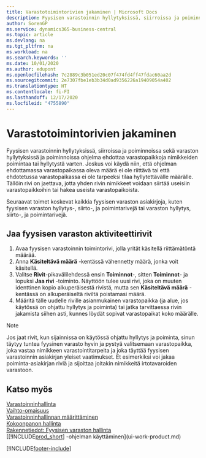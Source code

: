 ```yaml
---
title: Varastotoimintorivien jakaminen | Microsoft Docs
description: Fyysisen varastoinnin hyllytyksissä, siirroissa ja poiminnoissa sekä varaston hyllytyksissä ja poiminnoissa ohjelma ehdottaa varastopaikkoja nimikkeiden poimintaa tai hyllytystä varten. Joskus voi käydä niin, että ohjelman ehdottamassa varastopaikassa oleva määrä ei ole riittävä tai että ehdotetussa varastopaikassa ei ole tarpeeksi tilaa hyllytettävälle määrälle. Tällöin rivi on jaettava, jotta yhden rivin nimikkeet voidaan siirtää useisiin varastopaikkoihin tai hakea useista varastopaikoista.
author: SorenGP
ms.service: dynamics365-business-central
ms.topic: article
ms.devlang: na
ms.tgt_pltfrm: na
ms.workload: na
ms.search.keywords: ''
ms.date: 10/01/2020
ms.author: edupont
ms.openlocfilehash: 7c2889c3b051ed20c07f474fd4ff47fdac60aa2d
ms.sourcegitcommit: 2e7307fbe1eb3b34d0ad9356226a19409054a402
ms.translationtype: HT
ms.contentlocale: fi-FI
ms.lasthandoff: 12/17/2020
ms.locfileid: "4755890"
---
```

# <a name="split-warehouse-activity-lines"></a>Varastotoimintorivien jakaminen
Fyysisen varastoinnin hyllytyksissä, siirroissa ja poiminnoissa sekä varaston hyllytyksissä ja poiminnoissa ohjelma ehdottaa varastopaikkoja nimikkeiden poimintaa tai hyllytystä varten. Joskus voi käydä niin, että ohjelman ehdottamassa varastopaikassa oleva määrä ei ole riittävä tai että ehdotetussa varastopaikassa ei ole tarpeeksi tilaa hyllytettävälle määrälle. Tällöin rivi on jaettava, jotta yhden rivin nimikkeet voidaan siirtää useisiin varastopaikkoihin tai hakea useista varastopaikoista.  

Seuraavat toimet koskevat kaikkia fyysisen varaston asiakirjoja, kuten fyysisen varaston hyllytys-, siirto-, ja poimintarivejä tai varaston hyllytys, siirto-, ja poimintarivejä.  

## <a name="to-split-warehouse-activity-lines"></a>Jaa fyysisen varaston aktiviteettirivit  
1.  Avaa fyysisen varastoinnin toimintorivi, jolla yrität käsitellä riittämätöntä määrää.  
2.  Anna **Käsiteltävä määrä** -kentässä vähennetty määrä, jonka voit käsitellä.  
3.  Valitse **Rivit**-pikavälilehdessä ensin **Toiminnot**-, sitten **Toiminnot**- ja lopuksi **Jaa rivi** -toiminto. Näyttöön tulee uusi rivi, joka on muuten identtinen kopio alkuperäisestä rivistä, mutta sen **Käsiteltävä määrä** -kentässä on alkuperäiseltä riviltä poistamasi määrä.  
4.  Määritä tälle uudelle riville asianmukainen varastopaikka (ja alue, jos käytössä on ohjattu hyllytys ja poiminta) tai jatka tarvittaessa rivin jakamista siihen asti, kunnes löydät sopivat varastopaikat koko määrälle.  

> [!NOTE]  
>  Jos jaat rivit, kun sijainnissa on käytössä ohjattu hyllytys ja poiminta, sinun täytyy tuntea fyysinen varasto hyvin ja pystyä valitsemaan varastopaikka, joka vastaa nimikkeen varastointitarpeita ja joka täyttää fyysisen varastoinnin asiakirjan yleiset vaatimukset. Et esimerkiksi voi jakaa poiminta-asiakirjan riviä ja sijoittaa joitakin nimikkeitä irtotavaroiden varastoon.  

## <a name="see-also"></a>Katso myös  
[Varastoinninhallinta](warehouse-manage-warehouse.md)  
[Vaihto-omaisuus](inventory-manage-inventory.md)  
[Varastoinninhallinnan määrittäminen](warehouse-setup-warehouse.md)     
[Kokoonpanon hallinta](assembly-assemble-items.md)    
[Rakennetiedot: Fyysisen varaston hallinta](design-details-warehouse-management.md)  
[[!INCLUDE[prod_short](includes/prod_short.md)] -ohjelman käyttäminen](ui-work-product.md)


[!INCLUDE[footer-include](includes/footer-banner.md)]